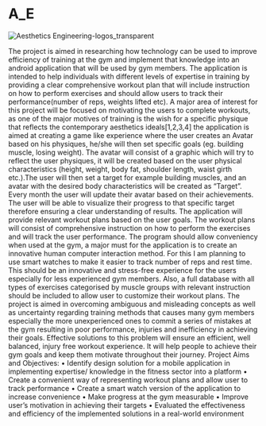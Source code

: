 # A_E

![Aesthetics Engineering-logos_transparent](https://user-images.githubusercontent.com/56554962/189329011-166d166b-bede-4764-8362-13b1a39c0103.png)



The project is aimed in researching how technology can be used to improve efficiency of training at 
the gym and implement that knowledge into an android application that will be used by gym 
members. The application is intended to help individuals with different levels of expertise in training
by providing a clear comprehensive workout plan that will include instruction on how to perform 
exercises and should allow users to track their performance(number of reps, weights lifted etc). 
A major area of interest for this project will be focused on motivating the users to complete 
workouts, as one of the major motives of training is the wish for a specific physique that reflects the 
contemporary aesthetics ideals[1,2,3,4] the application is aimed at creating a game like experience 
where the user creates an Avatar based on his physiques, he/she will then set specific goals (eg. 
building muscle, losing weight). The avatar will consist of a graphic which will try to reflect the user 
physiques, it will be created based on the user physical characteristics (height, weight, body fat, 
shoulder length, waist girth etc.).The user will then set a target for example building muscles, and an 
avatar with the desired body characteristics will be created as “Target”. Every month the user will 
update their avatar based on their achievements. The user will be able to visualize their progress to
that specific target therefore ensuring a clear understanding of results. 
The application will provide relevant workout plans based on the user goals. The workout plans will 
consist of comprehensive instruction on how to perform the exercises and will track the user 
performance. The program should allow conveniency when used at the gym, a major must for the 
application is to create an innovative human computer interaction method. For this I am planning to 
use smart watches to make it easier to track number of reps and rest time. This should be an 
innovative and stress-free experience for the users especially for less experienced gym members.
Also, a full database with all types of exercises categorised by muscle groups with relevant 
instruction should be included to allow user to customize their workout plans. 
The project is aimed in overcoming ambiguous and misleading concepts as well as uncertainty 
regarding training methods that causes many gym members especially the more unexperienced 
ones to commit a series of mistakes at the gym resulting in poor performance, injuries and 
inefficiency in achieving their goals. Effective solutions to this problem will ensure an efficient, well 
balanced, injury free workout experience. It will help people to achieve their gym goals and keep 
them motivate throughout their journey.
Project Aims and Objectives:
• Identify design solution for a mobile application in implementing expertise/ knowledge in 
the fitness sector into a platform
• Create a convenient way of representing workout plans and allow user to track performance
• Create a smart watch version of the application to increase convenience 
• Make progress at the gym measurable
• Improve user’s motivation in achieving their targets
• Evaluated the effectiveness and efficiency of the implemented solutions in a real-world 
environment
